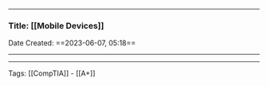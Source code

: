 --------

### Title: [[Mobile Devices]]
Date Created: ==2023-06-07, 05:18==

--------



--------
Tags: [[CompTIA]] - [[A+]]